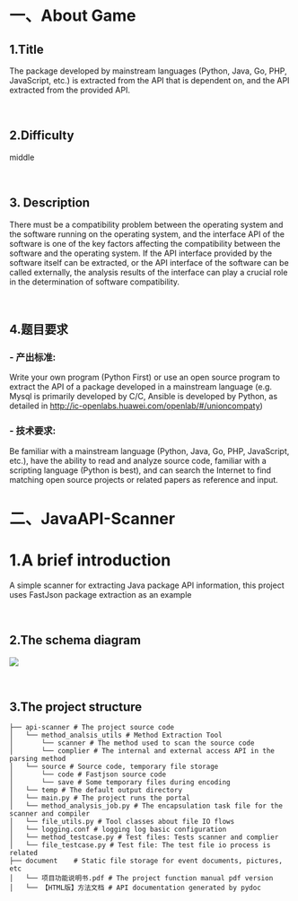 # 一、About Game

## 1.Title

The package developed by mainstream languages (Python, Java, Go, PHP, JavaScript, etc.) is extracted from the API that is dependent on, and the API extracted from the provided API.

<br>

## 2.Difficulty

middle

<br>

## 3. Description

There must be a compatibility problem between the operating system and the software running on the operating system, and the interface API of the software is one of the key factors affecting the compatibility between the software and the operating system. If the API interface provided by the software itself can be extracted, or the API interface of the software can be called externally, the analysis results of the interface can play a crucial role in the determination of software compatibility.

<br>

## 4.题目要求

### - 产出标准:

Write your own program (Python First) or use an open source program to extract the API of a package developed in a mainstream language (e.g. Mysql is primarily developed by C/C, Ansible is developed by Python, as detailed in http://ic-openlabs.huawei.com/openlab/#/unioncompaty)

### - 技术要求:

Be familiar with a mainstream language (Python, Java, Go, PHP, JavaScript, etc.), have the ability to read and analyze source code, familiar with a scripting language (Python is best), and can search the Internet to find matching open source projects or related papers as reference and input.







# 二、JavaAPI-Scanner

# 1.A brief introduction

A simple scanner for extracting Java package API information, this project uses FastJson package extraction as an example

<br>

## 2.The schema diagram

![](E:\ZHAOWEN\RESPONSE\JavaAPI-Scanner\README.en.assets\4.png)

<br>

## 3.The project structure

```mark
├── api-scanner # The project source code
│   └── method_analsis_utils # Method Extraction Tool
│   	└── scanner # The method used to scan the source code 
│   	└── complier # The internal and external access API in the parsing method
│   └── source # Source code, temporary file storage
│   	└── code # Fastjson source code
│   	└── save # Some temporary files during encoding
│   └── temp # The default output directory
│   └── main.py # The project runs the portal
│   └── method_analysis_job.py # The encapsulation task file for the scanner and compiler
│   └── file_utils.py # Tool classes about file IO flows
│   └── logging.conf # logging log basic configuration
│   └── method_testcase.py # Test files: Tests scanner and complier
│   └── file_testcase.py # Test file: The test file io process is related
├── document	# Static file storage for event documents, pictures, etc
│   └── 项目功能说明书.pdf # The project function manual pdf version
│   └── 【HTML版】方法文档 # API documentation generated by pydoc
```

